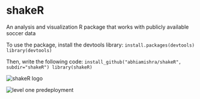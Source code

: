 # shakeR
An analysis and visualization R package that works with publicly available soccer data

To use the package, install the devtools library:
`install.packages(devtools)
library(devtools)`

Then, write the following code:
`install_github("abhiamishra/shakeR", subdir="shakeR")
   library(shakeR)`
   
![shakeR logo](https://github.com/abhiamishra/shakeR/blob/main/pictures/shakeRlogo.png)

![level one predeployment](https://github.com/abhiamishra/shakeR/blob/main/pictures/levelone_predeploy.png)

